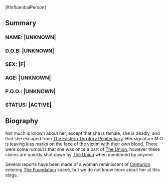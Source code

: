 [#InfluentialPerson]

## Summary

### NAME: |UNKNOWN|
### D.O.B: |UNKNOWN|
### SEX: |F|
### AGE: |UNKNOWN|
### P.O.O.: |UNKNOWN|
### STATUS: |ACTIVE|

## Biography

Not much is known about her, except that she is female, she is deadly, and that she escaped from [The Eastern Territory Penitentiary](../Locations/The%20Eastern%20Territory%20Penitentiary.md). Her signature M.O is leaving kiss marks on the face of the victim with their own blood. There were some rumours that she was once a part of [The Union](../Factions/The%20Union.md), however these claims are quickly shut down by [The Union](../Factions/The%20Union.md) when mentioned by anyone.

Several reports have been made of a woman reminiscent of [Centurion](Centurion.md) entering [The Foundation](../Factions/The%20Foundation.md) space, but we do not know more about her at this stage.